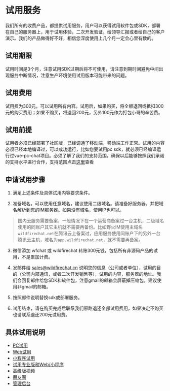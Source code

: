 # 试用服务
我们所有的收费产品，都提供试用服务，用户可以获得试用软件包或SDK，部署在自己的服务器上，用于试用体验，二次开发验证，给领导汇报或者给自己的客户演示。我们的产品做得好不好，相信您深度使用上几个月一定会心里有数的。

## 试用期限
试用时间是3个月，注意试用SDK过期后将不可使用，请注意到期时间避免中间出现服务中断情况，注意生产环境使用试用版本可能带来的问题。

## 试用费用
试用费为300元，可以试用所有内容。试用后，如果购买，将全额退回或抵扣300元的购买费用；如果不购买，将退回200元，另外100元作为打包小哥的辛苦费。

## 试用前提
试用者必须已经部署了社区版，已经调通了移动端，移动端工作正常。试用的内容必须已经本地编译过，可以成功运行，比如您要试用pc sdk，就必须已经编译运行过vue-pc-chat项目。必须了解了我们的支持范围，确保以后能够按照我们承诺的支持水平进行合作，支持范围点击[这里](../base_knowledge/support.md)查看

## 申请试用步骤
1. 满足上述条件及具体试用内容要求条件。

2. 准备域名，可以使用任意域名，建议使用二级域名。请准备好服务器，并把域名解析到您的IM服务器。如果没有域名，使用IP也可以。
> 国内云服务需要备案，一般情况下在一个运营商备案过一台主机，二级域名使用的同账户其它主机就不需要再备份。比如野火IM使用主域名```wildfirechat.net```在腾讯云上备案过，应用服务使用同账户下的另外一台腾讯云主机，域名为```app.wildfirechat.net```，就不需要再备案。

3. 微信添加 wfchat 或 wildfirechat 转账300元钱，包括所有非源码产品的试用，不是累加计费。

4. 发邮件给 sales@wildfirechat.cn 说明您的信息（公司或者单位），试用的目的（公司内部通讯，或者二次开发销售等），试用的内容，服务器的地址。我们会回复邮件给您SDK和软件包，注意gmail的邮箱会屏蔽掉压缩包，建议使用非gmail的邮箱。

5. 按照邮件说明替换sdk或部署服务。

6. 试用结束，请在购买完成后联系我们原路退还全部试用费用，如果决定不购买也请联系退还200元试用费。

## 具体试用说明
* [PC试用](pc.md)
* [Web试用](web.md)
* [小程序试用](wx.md)
* [试用专业版和Web/小程序](trial.md)
* [高级版视频](voip.md)
* [朋友圈](moments.md)
* [管理后台](management_server.md)
